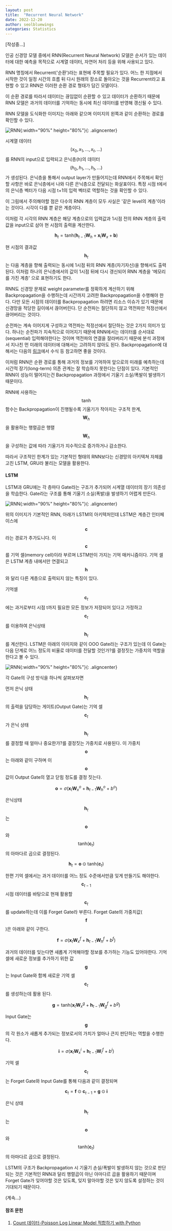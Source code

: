 ```yaml
---
layout: post
title:  "Recurrent Neural Network"
date: 2022-12-20
author: seolbluewings
categories: Statistics
---
```


[작성중...]

인공 신경망 모델 중에서 RNN(Recurrent Neural Network) 모델은 순서가 있는 데이터에 대한 예측을 목적으로 시계열 데이터, 자연어 처리 등을 위해 사용되고 있다.

RNN 명칭에서 Recurrent('순환')라는 표현에 주목할 필요가 있다. 어느 한 지점에서 시작한 것이 일정 시간의 흐름 뒤 다시 원래의 장소로 돌아오는 것을 Recurrent라고 표현할 수 있고 RNN은 이러한 순환 경로 형태가 담긴 모델이다.

이 순환 경로를 따라서 데이터는 끊임없이 순환할 수 있고 데이터가 순환하기 때문에 RNN 모델은 과거의 데이터를 기억하는 동시에 최신 데이터를 반영해 갱신될 수 있다.

RNN 모델을 도식화한 이미지는 아래와 같으며 이미지의 왼쪽과 같이 순환하는 경로를 확인할 수 있다.

![RNN](https://github.com/seolbluewings/seolbluewings.github.io/blob/master/assets/rnn_1.png?raw=true){:width="90%" height="80%"}{: .aligncenter}

시계열 데이터 $$(x_{0},x_{1},...,x_{t},...)$$를 RNN의 input으로 입력되고 은닉층(h)의 데이터 $$(h_{0},h_{1},...,h_{t},...)$$가 생성된다. 은닉층을 통해서 output layer가 만들어지는데 RNN에서 주목해서 확인할 사항은 바로 은닉층에서 나와 다른 은닉층으로 전달되는 화살표이다. 특정 시점 t에서의 은닉층 벡터가 다음 시점 t+1의 입력 벡터로 역할하는 것을 확인할 수 있다.

이 그림에서 주의해야할 점은 다수의 RNN 계층이 모두 사실은 '같은 level의 계층'이라는 것이다. 시각이 다를 뿐 같은 계층이다.

이처럼 각 시각의 RNN 계층은 해당 계층으로의 입력값과 1시점 전의 RNN 계층의 출력값을 input으로 삼아 현 시점의 출력을 계산한다.

$$ \mathbf{h}_{t} = \text{tanh}(\mathbf{h}_{t-1}\mathbf{W}_{h} + \mathbf{x}_{t}\mathbf{W}_{x}+\mathbf{b}) $$

현 시점의 결과값 $$\mathbf{h}_{t}$$는 다음 계층을 향해 출력되는 동시에 1시점 뒤의 RNN 계층(자기자신)을 향해서도 출력 된다. 이처럼 하나의 은닉층에서의 값이 1시점 뒤에 다시 갱신되어 RNN 계층을 '메모리를 가진 계층' 으로 표현하기도 한다.

RNN도 신경망 문제로 weight parameter를 정확하게 계산하기 위해 Backpropagation을 수행하는데 시간까지 고려한 Backpropagation을 수행해야 한다. 다만 모든 시점의 데이터를 Backpropagation 하려면 리소스 이슈가 있기 때문에 신경망을 적당한 길이에서 끊어버린다. 단 순전파는 절단하지 않고 역전파만 적정선에서 끊어버리는 것이다.

순전파는 계속 이어지게 구성하고 역전파는 적정선에서 절단하는 것은 2가지 의미가 있다. 하나는 순전파가 지속적으로 이어지기 때문에 RNN에서는 데이터를 순서대로(sequential) 입력해야한다는 것이며 역전파의 연결을 잘라버리기 때문에 분석 과정에서 지나친 먼 미래의 데이터에 대해서는 고려하지 않아도 된다. Backpropagation에 대해서는 다음의 [링크](https://towardsdatascience.com/backpropagation-in-rnn-explained-bdf853b4e1c2)에서 수식 등 참고하면 좋을 것이다.

이처럼 RNN은 순환 경로를 통해 과거의 정보를 기억하여 앞으로의 미래를 예측하는데 시간적 장기(long-term) 의존 관계는 잘 학습하지 못한다는 단점이 있다. 기본적인 RNN이 성능이 떨어지는건 Backpropagation 과정에서 기울기 소실/폭발이 발생하기 때문이다.

RNN에 사용하는 $$\text{tanh}$$ 함수는 Backpropagation이 진행될수록 기울기가 작아지는 구조적 한계, $$\mathbf{W}_{h}$$을 활용하는 행렬곱은 행렬 $$\mathbf{W}_{h}$$ 을 구성하는 값에 따라 기울기가 지수적으로 증가하거나 감소한다.

따라서 구조적인 한계가 있는 기본적인 형태의 RNN보다는 신경망의 아키텍쳐 자체를 고친 LSTM, GRU라 불리는 모델을 활용한다.

#### LSTM

LSTM과 GRU에는 각 층마다 Gate라는 구조가 추가되어 시계열 데이터의 장기 의존성을 학습한다. Gate라는 구조를 통해 기울기 소실(폭발)을 발생하기 어렵게 만든다.

![RNN](https://github.com/seolbluewings/seolbluewings.github.io/blob/master/assets/rnn_2.jpg?raw=true){:width="90%" height="80%"}{: .aligncenter}

위의 이미지가 기본적인 RNN, 아래가 LSTM의 아키텍처인데 LSTM은 계층간 인터페이스에 $$\mathbf{c}$$ 라는 경로가 추가도니다. 이 $$\mathbf{c}$$를 기억 셀(memory cell)이라 부르며 LSTM만이 가지는 기억 매커니즘이다. 기억 셀은 LSTM 계층 내에서만 연결되고 $$\mathbf{h}$$와 달리 다른 계층으로 출력되지 않는 특징이 있다.

기억셀 $$\mathbf{c}_{t}$$에는 과거로부터 시점 t까지 필요한 모든 정보가 저장되어 있다고 가정하고 $$\mathbf{c}_{t}$$를 이용하여 은닉상태 $$\mathbf{h}_{t}$$를 계산한다. LSTM은 아래의 이미지와 같이 OOO Gate라는 구조가 있는데 이 Gate는 다음 단계로 어느 정도의 비율로 데이터를 전달할 것인가?를 결정짓는 가중치의 역할을 한다고 볼 수 있다.

![RNN](https://github.com/seolbluewings/seolbluewings.github.io/blob/master/assets/rnn_3.png?raw=true){:width="90%" height="80%"}{: .aligncenter}

각 Gate의 구성 방식을 하나씩 살펴보자면

먼저 은닉 상태 $$\mathbf{h}_{t}$$의 출력을 담당하는 게이트(Output Gate)는 기억 셀 $$\mathbf{c}_{t}$$가 은닉 상태 $$\mathbf{h}_{t}$$를 결정할 때 얼마나 중요한가?를 결정짓는 가중치로 사용된다. 이 가중치 $$\mathbf{o}$$는 아래와 같이 구하며 이 $$\mathbf{o}$$ 값이 Output Gate의 열고 닫힘 정도를 결정 짓는다.

$$ \mathbf{o} = \sigma(\mathbf{x}_{t}\mathbf{W}_{x}^{o}+\mathbf{h}_{t-1}\mathbf{W}_{h}^{o}+b^{o}) $$

은닉상태 $$\mathbf{h}_{t}$$는 $$\mathbf{o}$$와 $$\text{tanh}(\mathbf{c}_{t})$$의 아마다르 곱으로 결정된다.

$$ \mathbf{h}_{t} = \mathbf{o}\odot\text{tanh}(\mathbf{c}_{t})$$

한편 기억 셀에서는 과거 데이터를 어느 정도 수준에서만큼 잊게 만들기도 해야한다. $$\mathbf{c}_{t-1}$$ 시점 데이터를 바탕으로 현재 활용할 $$\mathbf{c}_{t}$$를 update하는데 이를 Forget Gate라 부른다. Forget Gate의 가중치값($$\mathbf{f}$$)은 아래와 같이 구한다.

$$
\mathbf{f} = \sigma(\mathbf{x}_{t}\mathbf{W}_{x}^{f}+\mathbf{h}_{t-1}\mathbf{W}_{h}^{f}+b^{f})
$$

과거의 데이터를 잊는다면 새롭게 기억해야할 정보를 추가하는 기능도 있어야한다. 기억셀에 새로운 정보를 추가하기 위한 값 $$\mathbf{g}$$는 Input Gate와 함께 새로운 기억 셀 $$\mathbf{c}_{t}$$를 생성하는데 활용 된다.

$$ \mathbf{g} = \text{tanh}(\mathbf{x}_{t}\mathbf{W}_{x}^{g}+\mathbf{h}_{t-1}\mathbf{W}_{g}^{f}+b^{g}) $$

Input Gate는 $$\mathbf{g}$$의 각 원소가 새롭게 추가되는 정보로서의 가치가 얼마나 큰지 판단하는 역할을 수행한다.

$$ \mathbf{i} = \sigma(\mathbf{x}_{t}\mathbf{W}_{x}^{i}+\mathbf{h}_{t-1}\mathbf{W}_{i}^{f}+b^{i}) $$

기억 셀 $$\mathbf{c}_{t}$$는 Forget Gate와 Input Gate를 통해 다음과 같이 결정되며

$$ \mathbf{c}_{t} = \mathbf{f}\odot\mathbf{c}_{t-1} + \mathbf{g}\odot\mathbf{i} $$

은닉 상태 $$\mathbf{h}_{t}$$는 $$\mathbf{o}$$와 $$\text{tanh}(\mathbf{c}_{t})$$의 아마다르 곱으로 결정된다.

LSTM의 구조가 Backpropagation 시 기울기 손실/폭발이 발생하지 않는 것으로 판단되는 것은 기본적인 RNN과 달리 행렬곱이 아닌 아마다르 곱을 활용하기 때문이며 Forget Gate가 잊어야할 것은 잊도록, 잊지 말아야할 것은 잊지 않도록 설정하는 것이 기대되기 때문이다.




(계속...)






#### 참조 문헌
1. [Count 데이터-Poisson Log Linear Model 적합하기 with Python](https://zephyrus1111.tistory.com/88) <br>


